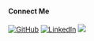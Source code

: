 #### Connect Me

<p align="left">
  <a href="https://github.com/shefat2002"><img src="https://img.icons8.com/bubbles/50/000000/github.png" alt="GitHub"/></a>
  <a href="https://www.linkedin.com/in/shefat2002/"><img src="https://img.icons8.com/bubbles/50/000000/linkedin.png" alt="LinkedIn"/></a>
  <a href="https://twitter.com/shefat2002"><img src="https://img.icons8.com/bubbles/50/undefined/twitter-circled.png"/></a>
</p>
